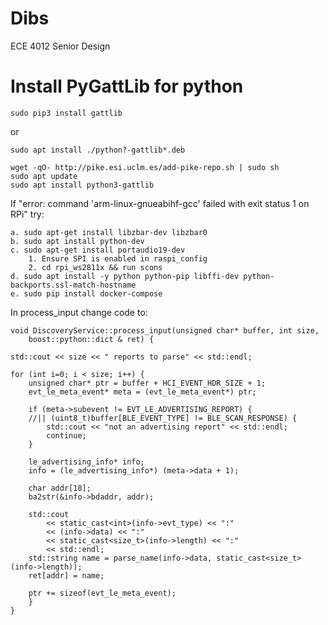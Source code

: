 # Dibs
ECE 4012 Senior Design

Install PyGattLib for python
=============================
    sudo pip3 install gattlib
or 

    sudo apt install ./python?-gattlib*.deb
    
    wget -qO- http://pike.esi.uclm.es/add-pike-repo.sh | sudo sh
    sudo apt update
    sudo apt install python3-gattlib
    
If "error: command 'arm-linux-gnueabihf-gcc' failed with exit status 1 on RPi" try:

    a. sudo apt-get install libzbar-dev libzbar0
    b. sudo apt install python-dev
    c. sudo apt-get install portaudio19-dev
        1. Ensure SPI is enabled in raspi_config
        2. cd rpi_ws2811x && run scons
    d. sudo apt install -y python python-pip libffi-dev python-backports.ssl-match-hostname
    e. sudo pip install docker-compose

In process_input change code to:
   
    void DiscoveryService::process_input(unsigned char* buffer, int size,
        boost::python::dict & ret) {

    std::cout << size << " reports to parse" << std::endl;

    for (int i=0; i < size; i++) {
        unsigned char* ptr = buffer + HCI_EVENT_HDR_SIZE + 1;
        evt_le_meta_event* meta = (evt_le_meta_event*) ptr;

        if (meta->subevent != EVT_LE_ADVERTISING_REPORT) {
        //|| (uint8_t)buffer[BLE_EVENT_TYPE] != BLE_SCAN_RESPONSE) {
            std::cout << "not an advertising report" << std::endl;
            continue;
        }   

        le_advertising_info* info;
        info = (le_advertising_info*) (meta->data + 1); 

        char addr[18];
        ba2str(&info->bdaddr, addr);

        std::cout
            << static_cast<int>(info->evt_type) << ":" 
            << (info->data) << ":" 
            << static_cast<size_t>(info->length) << ":" 
            << std::endl;
        std::string name = parse_name(info->data, static_cast<size_t>(info->length));
        ret[addr] = name;

        ptr += sizeof(evt_le_meta_event);
        }
    } 

